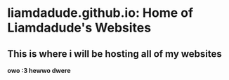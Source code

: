 # liamdadude.github.io: Home of Liamdadude's Websites
## This is where i will be hosting all of my websites
**owo :3 hewwo dwere**
